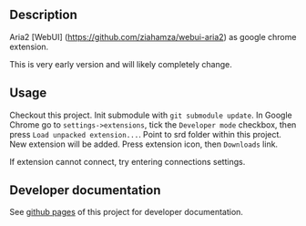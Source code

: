 ## Description

Aria2 [WebUI] (https://github.com/ziahamza/webui-aria2) as google chrome extension.

This is very early version and will likely completely change.

## Usage

Checkout this project. Init submodule with `git submodule update`. In Google Chrome go to
`settings->extensions`, tick the `Developer mode` checkbox, then press `Load unpacked extension...`.
Point to srd folder within this project. New extension will be added. Press extension icon, then
`Downloads` link.

If extension cannot connect, try entering connections settings.

## Developer documentation

See [github pages](https://slnpacifist.github.io/aria2-chrome-extension/) of this project for developer documentation.